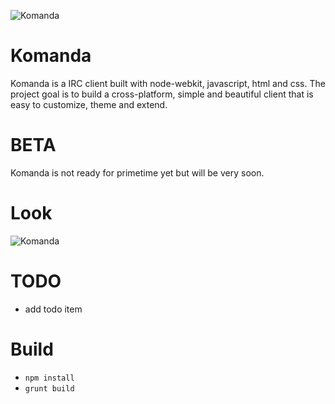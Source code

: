![Komanda](https://raw.githubusercontent.com/mephux/komanda/master/app/styles/images/logo/komanda%20(PNG)/256x256.png)

# Komanda

Komanda is a IRC client built with node-webkit, javascript, html and css. The project goal is to build a cross-platform, simple and beautiful client that is easy to customize, theme and extend.

# BETA

Komanda is not ready for primetime yet but will be very soon.

# Look

![Komanda](https://raw.githubusercontent.com/mephux/komanda/master/app/styles/images/screenshot/komanda-ss-1.png)

# TODO

* add todo item

# Build
  * `npm install`
  * `grunt build`
